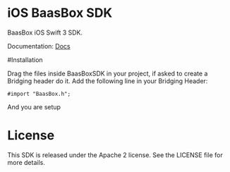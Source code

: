 
iOS BaasBox SDK
===============

BaasBox iOS Swift 3 SDK.

Documentation: [Docs](Link)

#Installation

Drag the files inside BaasBoxSDK in your project, if asked to create a Bridging header do it.
Add the following line in your Bridging Header:

	#import "BaasBox.h";

And you are setup

License
=======

This SDK is released under the Apache 2 license. See the LICENSE file for more details.